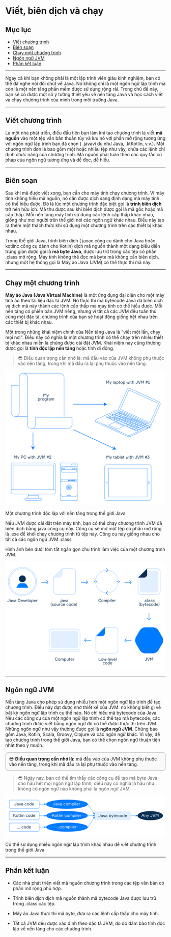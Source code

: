 # Viết, biên dịch và chạy

## Mục lục

- [Viết chương trình](#viết-chương-trình)
- [Biên soạn](#biên-soạn)
- [Chạy một chương trình](#chạy-một-chương-trình)
- [Ngôn ngữ JVM](#ngôn-ngữ-jvm)
- [Phần kết luận](#phần-kết-luận)

---

Ngay cả khi bạn không phải là một lập trình viên giàu kinh nghiệm, bạn có thể đã nghe nói đôi chút về Java. Nó không chỉ là một ngôn ngữ lập trình mà còn là một nền tảng phần mềm được sử dụng rộng rãi. Trong chủ đề này, bạn sẽ có được một số ý tưởng thiết yếu về nền tảng Java và học cách viết và chạy chương trình của mình trong môi trường Java.

---

## Viết chương trình

Là một nhà phát triển, điều đầu tiên bạn làm khi tạo chương trình là viết **mã nguồn** vào một tệp văn bản thuần túy và lưu nó với phần mở rộng tương ứng với ngôn ngữ lập trình bạn đã chọn ( .javaví dụ như Java, .ktKotlin, v.v.). Một chương trình đơn lẻ bao gồm một hoặc nhiều tệp như vậy, chứa các lệnh chỉ định chức năng của chương trình. Mã nguồn phải tuân theo các quy tắc cú pháp của ngôn ngữ tương ứng và dễ đọc, dễ hiểu.

---

## Biên soạn

Sau khi mã được viết xong, bạn cần cho máy tính chạy chương trình. Vì máy tính không hiểu mã nguồn, nó cần được dịch sang định dạng mà máy tính có thể hiểu được. Đó là lúc một chương trình đặc biệt gọi là **trình biên dịch** trở nên hữu ích. Mã thu được sau khi biên dịch được gọi là mã gốc hoặc mã cấp thấp. Mỗi nền tảng máy tính sử dụng các lệnh cấp thấp khác nhau, giống như mọi người trên thế giới nói các ngôn ngữ khác nhau. Điều này tạo ra thêm một thách thức khi sử dụng một chương trình trên các thiết bị khác nhau.

Trong thế giới Java, trình biên dịch ( javac công cụ dành cho Java hoặc kotlinc công cụ dành cho Kotlin) dịch mã nguồn thành một dạng biểu diễn trung gian được gọi là **mã byte Java**, được lưu trữ trong các tệp có phần .class mở rộng. Máy tính không thể đọc mã byte mà không cần biên dịch, nhưng một hệ thống gọi là Máy ảo Java (JVM) có thể thực thi mã này.

---

## Chạy một chương trình

**Máy ảo Java (Java Virtual Machine)** là một ứng dụng đại diện cho một máy tính ảo theo tài liệu đặc tả JVM. Nó thực thi mã bytecode Java đã biên dịch và dịch mã này thành các lệnh cấp thấp mà máy tính có thể hiểu được. Mỗi nền tảng có phiên bản JVM riêng, nhưng vì tất cả các JVM đều tuân thủ cùng một đặc tả, chương trình của bạn sẽ hoạt động giống hệt nhau trên các thiết bị khác nhau.

Một trong những khái niệm chính của Nền tảng Java là "viết một lần, chạy mọi nơi". Điều này có nghĩa là một chương trình có thể chạy trên nhiều thiết bị khác nhau miễn là chúng được cài đặt JVM. Khái niệm này cũng thường được gọi là **tính độc lập nền tảng** hoặc tính di động.

> 😎 Điều quan trọng cần nhớ là: mã đầu vào của JVM không phụ thuộc vào nền tảng, trong khi mã đầu ra lại phụ thuộc vào nền tảng.

![Java Virtual Machine](./public/picture1.svg)

Một chương trình độc lập với nền tảng trong thế giới Java

Nếu JVM được cài đặt trên máy tính, bạn có thể chạy chương trình JVM đã biên dịch bằng java công cụ này. Công cụ sẽ mở một tệp có phần mở rộng là .exe để khởi chạy chương trình từ tệp này. Công cụ này giống nhau cho tất cả các ngôn ngữ JVM .class

Hình ảnh bên dưới tóm tắt ngắn gọn chu trình làm việc của một chương trình JVM.

![Java Virtual Machine](./public/picture2.svg)

---

## Ngôn ngữ JVM

Nền tảng Java cho phép sử dụng nhiều hơn một ngôn ngữ lập trình để tạo chương trình. Điều này đạt được nhờ thiết kế của JVM: nó không biết gì về bất kỳ ngôn ngữ lập trình cụ thể nào. Nó chỉ hiểu mã bytecode của Java. Nếu các công cụ của một ngôn ngữ lập trình có thể tạo mã bytecode, các chương trình được viết bằng ngôn ngữ đó có thể được thực thi trên JVM. Những ngôn ngữ như vậy thường được gọi là **ngôn ngữ JVM**. Chúng bao gồm Java, Kotlin, Scala, Groovy, Clojure và các ngôn ngữ khác. Vì vậy, để tạo chương trình trong thế giới Java, bạn có thể chọn ngôn ngữ thuận tiện nhất theo ý muốn.

<div style="border: 2px solid #ccc; border-radius: 8px; padding: 10px; background-color: #f9f9f9;">
😎 <strong>Điều quan trọng cần nhớ là:</strong> mã đầu vào của JVM không phụ thuộc vào nền tảng,
trong khi mã đầu ra lại phụ thuộc vào nền tảng.
</div>


> 😎 Ngày nay, bạn có thể tìm thấy các công cụ để tạo mã byte Java cho hầu hết mọi ngôn ngữ lập trình, điều này có nghĩa là hầu như không có ngôn ngữ nào không phải là ngôn ngữ JVM.

![Java Virtual Machine](./public/picture3.svg)

Có thể sử dụng nhiều ngôn ngữ lập trình khác nhau để viết chương trình trong thế giới Java

---

## Phần kết luận

- Các nhà phát triển viết mã nguồn chương trình trong các tệp văn bản có phần mở rộng phù hợp.

- Trình biên dịch dịch mã nguồn thành mã bytecode Java được lưu trữ trong .class các tệp.

- Máy ảo Java thực thi mã byte, đưa ra các lệnh cấp thấp cho máy tính.

- Tất cả JVM đều được xác định theo đặc tả JVM, do đó đảm bảo tính độc lập về nền tảng cho các chương trình.
